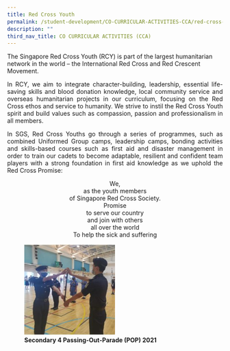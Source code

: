 ```yaml
---
title: Red Cross Youth
permalink: /student-development/CO-CURRICULAR-ACTIVITIES-CCA/red-cross-youth/
description: ""
third_nav_title: CO CURRICULAR ACTIVITIES (CCA)
---
```

The Singapore Red Cross Youth (RCY) is part of the largest humanitarian network in the world – the International Red Cross and Red Crescent Movement.

<p style="text-align: justify;"> In RCY, we aim to integrate character-building, leadership, essential life-saving skills and blood donation knowledge, local community service and overseas humanitarian projects in our curriculum, focusing on the Red Cross ethos and service to humanity. We strive to instil the Red Cross Youth spirit and build values such as compassion, passion and professionalism in all members. </p>

<p style="text-align: justify;"> In SGS, Red Cross Youths go through a series of programmes, such as combined Uniformed Group camps, leadership camps, bonding activities and skills-based courses such as first aid and disaster management in order to train our cadets to become adaptable, resilient and confident team players with a strong foundation in first aid knowledge as we uphold the Red Cross Promise: </p>

<p style="text-align: center;"> We,  <br>
 as the youth members <br>
of Singapore Red Cross Society.  <br>
Promise  <br>
to serve our country  <br>
and join with others  <br>
all over the world  <br>
To help the sick and suffering </p>

<figure>
	<img src="/images/CCA%20NPCC/Slide4-6-250x250.jpg" 
     style="width:50%">
<figcaption> 
	<strong>Secondary 4 Passing-Out-Parade (POP) 2021</strong> 
	</figcaption>
</figure>